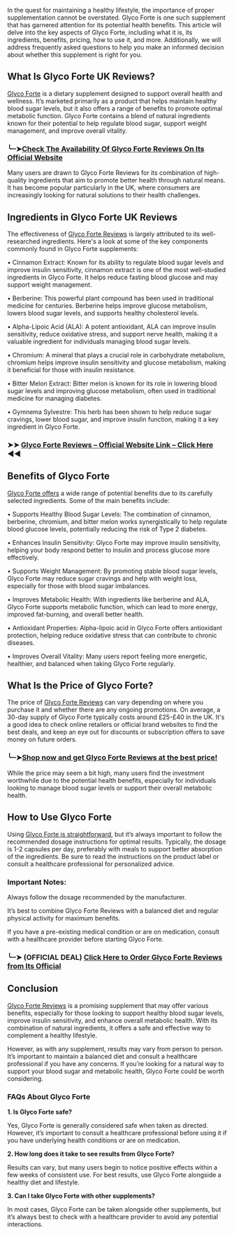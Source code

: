 In the quest for maintaining a healthy lifestyle, the importance of proper supplementation cannot be overstated. Glyco Forte is one such supplement that has garnered attention for its potential health benefits. This article will delve into the key aspects of Glyco Forte, including what it is, its ingredients, benefits, pricing, how to use it, and more. Additionally, we will address frequently asked questions to help you make an informed decision about whether this supplement is right for you.

## What Is Glyco Forte UK Reviews?
[Glyco Forte](https://dailynutraboost.com/glyco-forte-glucose-management/) is a dietary supplement designed to support overall health and wellness. It’s marketed primarily as a product that helps maintain healthy blood sugar levels, but it also offers a range of benefits to promote optimal metabolic function. Glyco Forte contains a blend of natural ingredients known for their potential to help regulate blood sugar, support weight management, and improve overall vitality.

### ╰┈➤[Check The Availability Of Glyco Forte Reviews On Its Official Website](https://dailynutraboost.com/link-glyco-forte/)

Many users are drawn to Glyco Forte Reviews for its combination of high-quality ingredients that aim to promote better health through natural means. It has become popular particularly in the UK, where consumers are increasingly looking for natural solutions to their health challenges.

## Ingredients in Glyco Forte UK Reviews
The effectiveness of [Glyco Forte Reviews](https://www.facebook.com/Glyco.Forte.U.K.United.Kingdom/) is largely attributed to its well-researched ingredients. Here's a look at some of the key components commonly found in Glyco Forte supplements:

•	Cinnamon Extract: Known for its ability to regulate blood sugar levels and improve insulin sensitivity, cinnamon extract is one of the most well-studied ingredients in Glyco Forte. It helps reduce fasting blood glucose and may support weight management.

•	Berberine: This powerful plant compound has been used in traditional medicine for centuries. Berberine helps improve glucose metabolism, lowers blood sugar levels, and supports healthy cholesterol levels.

•	Alpha-Lipoic Acid (ALA): A potent antioxidant, ALA can improve insulin sensitivity, reduce oxidative stress, and support nerve health, making it a valuable ingredient for individuals managing blood sugar levels.

•	Chromium: A mineral that plays a crucial role in carbohydrate metabolism, chromium helps improve insulin sensitivity and glucose metabolism, making it beneficial for those with insulin resistance.

•	Bitter Melon Extract: Bitter melon is known for its role in lowering blood sugar levels and improving glucose metabolism, often used in traditional medicine for managing diabetes.


•	Gymnema Sylvestre: This herb has been shown to help reduce sugar cravings, lower blood sugar, and improve insulin function, making it a key ingredient in Glyco Forte.

### ➤➤ [Glyco Forte Reviews – Official Website Link – Click Here](https://dailynutraboost.com/link-glyco-forte/) ◀◀

## Benefits of Glyco Forte
[Glyco Forte offers](https://www.facebook.com/Glyco.Forte.Reviews) a wide range of potential benefits due to its carefully selected ingredients. Some of the main benefits include:

•	Supports Healthy Blood Sugar Levels: The combination of cinnamon, berberine, chromium, and bitter melon works synergistically to help regulate blood glucose levels, potentially reducing the risk of Type 2 diabetes.

•	Enhances Insulin Sensitivity: Glyco Forte may improve insulin sensitivity, helping your body respond better to insulin and process glucose more effectively.

•	Supports Weight Management: By promoting stable blood sugar levels, Glyco Forte may reduce sugar cravings and help with weight loss, especially for those with blood sugar imbalances.

•	Improves Metabolic Health: With ingredients like berberine and ALA, Glyco Forte supports metabolic function, which can lead to more energy, improved fat-burning, and overall better health.

•	Antioxidant Properties: Alpha-lipoic acid in Glyco Forte offers antioxidant protection, helping reduce oxidative stress that can contribute to chronic diseases.

•	Improves Overall Vitality: Many users report feeling more energetic, healthier, and balanced when taking Glyco Forte regularly.

## What Is the Price of Glyco Forte?
The price of [Glyco Forte Reviews](https://www.facebook.com/events/9285074138195673) can vary depending on where you purchase it and whether there are any ongoing promotions. On average, a 30-day supply of Glyco Forte typically costs around £25-£40 in the UK. It's a good idea to check online retailers or official brand websites to find the best deals, and keep an eye out for discounts or subscription offers to save money on future orders.

### ╰┈➤[Shop now and get Glyco Forte Reviews at the best price!](https://dailynutraboost.com/link-glyco-forte/)

While the price may seem a bit high, many users find the investment worthwhile due to the potential health benefits, especially for individuals looking to manage blood sugar levels or support their overall metabolic health.

## How to Use Glyco Forte
Using [Glyco Forte is straightforward](https://www.facebook.com/groups/glyco.forte.united.kingdom), but it’s always important to follow the recommended dosage instructions for optimal results. Typically, the dosage is 1-2 capsules per day, preferably with meals to support better absorption of the ingredients. Be sure to read the instructions on the product label or consult a healthcare professional for personalized advice.

### Important Notes:

Always follow the dosage recommended by the manufacturer.

It’s best to combine Glyco Forte Reviews with a balanced diet and regular physical activity for maximum benefits.

If you have a pre-existing medical condition or are on medication, consult with a healthcare provider before starting Glyco Forte.

### ╰┈➤ (OFFICIAL DEAL) [Click Here to Order Glyco Forte Reviews from Its Official](https://dailynutraboost.com/link-glyco-forte/)

## Conclusion
[Glyco Forte Reviews](https://colab.research.google.com/drive/1lagbMabWgjwlOndVLHtU9O69NSj-XYW3?usp=sharing) is a promising supplement that may offer various benefits, especially for those looking to support healthy blood sugar levels, improve insulin sensitivity, and enhance overall metabolic health. With its combination of natural ingredients, it offers a safe and effective way to complement a healthy lifestyle.

However, as with any supplement, results may vary from person to person. It’s important to maintain a balanced diet and consult a healthcare professional if you have any concerns. If you’re looking for a natural way to support your blood sugar and metabolic health, Glyco Forte could be worth considering.

### FAQs About Glyco Forte

**1. Is Glyco Forte safe?** 

Yes, Glyco Forte is generally considered safe when taken as directed. However, it’s important to consult a healthcare professional before using it if you have underlying health conditions or are on medication.

**2. How long does it take to see results from Glyco Forte?** 

Results can vary, but many users begin to notice positive effects within a few weeks of consistent use. For best results, use Glyco Forte alongside a healthy diet and lifestyle.

**3. Can I take Glyco Forte with other supplements?** 

In most cases, Glyco Forte can be taken alongside other supplements, but it’s always best to check with a healthcare provider to avoid any potential interactions.



